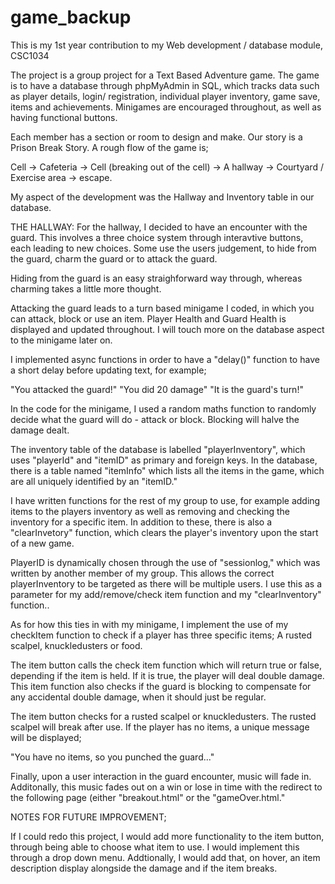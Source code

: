 # game_backup
This is my 1st year contribution to my Web 
development / database module, CSC1034

The project is a group project for a Text Based 
Adventure game. The game is to have a database
through phpMyAdmin in SQL, which tracks data
such as player details, login/ registration,
individual player inventory, game save, 
items and achievements. Minigames are encouraged
throughout, as well as having functional
buttons.

Each member has a section or room to design
and make. Our story is a Prison Break Story.
A rough flow of the game is;

Cell -> Cafeteria -> Cell (breaking out of the
cell) -> A hallway -> Courtyard / Exercise area
-> escape.

My aspect of the development was the 
Hallway and Inventory table in our database.

THE HALLWAY:
For the hallway, I decided to have an encounter
with the guard. This involves a three choice
system through interavtive buttons, each leading
to new choices. Some use the users judgement,
to hide from the guard, charm the guard
or to attack the guard.

Hiding from the guard is an easy straighforward
way through, whereas charming takes a little 
more thought.

Attacking the guard leads to a turn based minigame
I coded, in which you can attack, block or use
an item. Player Health and Guard Health is
displayed and updated throughout. I will touch more 
on the database aspect to the minigame
later on.

I implemented async functions in order to have a 
"delay()" function to have a short delay 
before updating text, for example;

"You attacked the guard!"
"You did 20 damage"
"It is the guard's turn!"

In the code for the minigame, I used a 
random maths function to randomly decide what
the guard will do - attack or block.
Blocking will halve the damage dealt.

 
The inventory table of the database is labelled
"playerInventory", which uses "playerId" and "itemID"
as primary and foreign keys. In the
database, there is a table named "itemInfo" which
lists all the items in the game, which are all uniquely
identified by an "itemID."

I have written functions for the rest of my
group to use, for example adding items to
the players inventory as well as removing and 
checking the inventory for a specific item. In 
addition to these, there is also a
"clearInvetory" function, which clears the player's 
inventory upon the start of a new game.
 
PlayerID is dynamically chosen through
the use of "sessionlog," which was written
by another member of my group. This allows the
correct playerInventory to be targeted as there
will be multiple users. I use this as a
parameter for my add/remove/check item function and my
"clearInventory" function..

As for how this ties in with my minigame, I 
implement the use of my checkItem function
to check if a player has three specific items;
A rusted scalpel, knuckledusters or food.

The item button calls the check item function
which will return true or false, depending if
the item is held. If it is true, the player will
deal double damage. This item function also
checks if the guard is blocking to compensate
for any accidental double damage, when it
should just be regular. 

The item button checks for a rusted scalpel or knuckledusters. 
The rusted scalpel will break after use. If the player has no items,
a unique message will be displayed;

"You have no items, so you punched the guard..."

Finally, upon a user interaction in the guard encounter, 
music will fade in. Additonally, this music
fades out on a win or lose in time with the redirect to
the following page (either "breakout.html" or the "gameOver.html."

NOTES FOR FUTURE IMPROVEMENT;

If I could redo this project, I would add 
more functionality to the item button, through 
being able to choose what item to use. I would implement
this through a drop down menu. Addtionally, I would add
that, on hover, an item description display
alongside the damage and if the item breaks.

